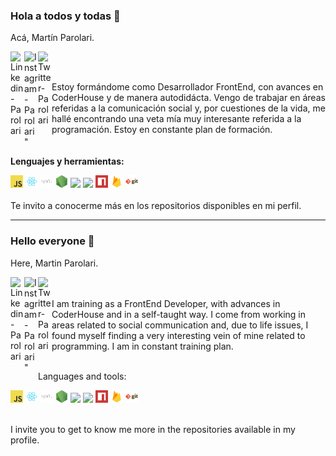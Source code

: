 ### Hola a todos y todas 👋

Acá, Martín Parolari.

<a href="https://www.linkedin.com/in/mart%C3%ADn-nicol%C3%A1s-parolari-a0092799/">
  <img align="left" alt="Linkedin-Parolari" width="22px" src="https://raw.githubusercontent.com/peterthehan/peterthehan/master/assets/linkedin.svg" />
</a>
<a href="https://www.instagram.com/mnparolari/">
  <img align="left" alt=Instagram-Parolari" width="22px" src="https://raw.githubusercontent.com/hussainweb/hussainweb/main/icons/instagram.png" />
</a>
<a href="https://twitter.com/mnparolari">
  <img align="left" alt="Twitter-Parolari" width="22px" src="https://raw.githubusercontent.com/peterthehan/peterthehan/master/assets/twitter.svg" />
</a>
                                                                                                                                                 </br>
                                                                                                                                                         </br>
                                                                                                                                                 
Estoy formándome como Desarrollador FrontEnd, con avances en CoderHouse y de manera autodidácta. Vengo de trabajar en áreas referidas a la comunicación social y, por cuestiones de la vida, me hallé encontrando una veta mía muy interesante referida a la programación. Estoy en constante plan de formación.   
                                                                                                                                                         </br>
                                                                                                                                                         </br>
**Lenguajes y herramientas:**

<code><img height="20" src="https://raw.githubusercontent.com/github/explore/80688e429a7d4ef2fca1e82350fe8e3517d3494d/topics/javascript/javascript.png"></code>
<code><img height="20" src="https://raw.githubusercontent.com/github/explore/80688e429a7d4ef2fca1e82350fe8e3517d3494d/topics/react/react.png"></code>
<code><img height="20" src="https://raw.githubusercontent.com/github/explore/28b02bbc9ad9f7a503c43775aebeb515dc2da5fc/topics/nextjs/nextjs.png"></code>
<code><img height="20" src="https://raw.githubusercontent.com/github/explore/80688e429a7d4ef2fca1e82350fe8e3517d3494d/topics/nodejs/nodejs.png"></code>
<code><img height="20" src="https://avatars.githubusercontent.com/u/317889?s=280&v=4"></code>
<code><img height="20" src="https://repository-images.githubusercontent.com/287190727/59fcd780-f06f-11ea-8754-29604456eb68"></code>
<code><img height="20" src="https://raw.githubusercontent.com/github/explore/80688e429a7d4ef2fca1e82350fe8e3517d3494d/topics/npm/npm.png"></code>
<code><img height="20" src="https://raw.githubusercontent.com/github/explore/80688e429a7d4ef2fca1e82350fe8e3517d3494d/topics/firebase/firebase.png"></code>
<code><img height="20" src="https://raw.githubusercontent.com/github/explore/80688e429a7d4ef2fca1e82350fe8e3517d3494d/topics/git/git.png"></code>
</br>
</br>
Te invito a conocerme más en los repositorios disponibles en mi perfil.                                                                                                 
                                                                                                                                         
-----------------------------------------------------------------------------------------------------------------------------------------------------------------------
                                                                                                                                         
### Hello everyone 👋

Here, Martin Parolari.

<a href="https://www.linkedin.com/in/mart%C3%ADn-nicol%C3%A1s-parolari-a0092799/">
  <img align="left" alt="Linkedin-Parolari" width="22px" src="https://raw.githubusercontent.com/peterthehan/peterthehan/master/assets/linkedin.svg" />
</a>
<a href="https://www.instagram.com/mnparolari/">
  <img align="left" alt=Instagram-Parolari" width="22px" src="https://raw.githubusercontent.com/hussainweb/hussainweb/main/icons/instagram.png" />
</a>
<a href="https://twitter.com/mnparolari">
  <img align="left" alt="Twitter-Parolari" width="22px" src="https://raw.githubusercontent.com/peterthehan/peterthehan/master/assets/twitter.svg" />
</a>
                                                                                                                                                 </br>
                                                                                                                                                         </br>
I am training as a FrontEnd Developer, with advances in CoderHouse and in a self-taught way. I come from working in areas related to social communication and, due to life issues, I found myself finding a very interesting vein of mine related to programming. I am in constant training plan.  
                                                                                                                                                         </br>
                                                                                                                                                         </br>

Languages and tools:

<code><img height="20" src="https://raw.githubusercontent.com/github/explore/80688e429a7d4ef2fca1e82350fe8e3517d3494d/topics/javascript/javascript.png"></code>
<code><img height="20" src="https://raw.githubusercontent.com/github/explore/80688e429a7d4ef2fca1e82350fe8e3517d3494d/topics/react/react.png"></code>
<code><img height="20" src="https://raw.githubusercontent.com/github/explore/28b02bbc9ad9f7a503c43775aebeb515dc2da5fc/topics/nextjs/nextjs.png"></code>
<code><img height="20" src="https://raw.githubusercontent.com/github/explore/80688e429a7d4ef2fca1e82350fe8e3517d3494d/topics/nodejs/nodejs.png"></code>
<code><img height="20" src="https://avatars.githubusercontent.com/u/317889?s=280&v=4"></code>
<code><img height="20" src="https://repository-images.githubusercontent.com/287190727/59fcd780-f06f-11ea-8754-29604456eb68"></code>
<code><img height="20" src="https://raw.githubusercontent.com/github/explore/80688e429a7d4ef2fca1e82350fe8e3517d3494d/topics/npm/npm.png"></code>
<code><img height="20" src="https://raw.githubusercontent.com/github/explore/80688e429a7d4ef2fca1e82350fe8e3517d3494d/topics/firebase/firebase.png"></code>
<code><img height="20" src="https://raw.githubusercontent.com/github/explore/80688e429a7d4ef2fca1e82350fe8e3517d3494d/topics/git/git.png"></code>
</br>
</br>

I invite you to get to know me more in the repositories available in my profile.
